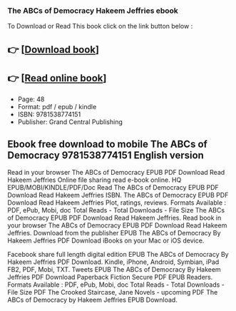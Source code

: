 ### The ABCs of Democracy Hakeem Jeffries ebook

To Download or Read This book click on the link button below :

## 👉  [**[Download book](http://ebooksharez.info/download.php?group=book&from=github.com&id=721861&lnk=1079 "Download book")**]

## 👉  [**[Read online book](http://ebooksharez.info/download.php?group=book&from=github.com&id=721861&lnk=1079 "Read online book")**]


* Page: 48
* Format: pdf / epub / kindle
* ISBN: 9781538774151
* Publisher: Grand Central Publishing



## Ebook free download to mobile The ABCs of Democracy 9781538774151 English version


Read in your browser The ABCs of Democracy EPUB PDF Download Read Hakeem Jeffries Online file sharing read e-book online. HQ EPUB/MOBI/KINDLE/PDF/Doc Read The ABCs of Democracy EPUB PDF Download Read Hakeem Jeffries ISBN. The ABCs of Democracy EPUB PDF Download Read Hakeem Jeffries Plot, ratings, reviews. Formats Available : PDF, ePub, Mobi, doc Total Reads - Total Downloads - File Size The ABCs of Democracy EPUB PDF Download Read Hakeem Jeffries. Read book in your browser The ABCs of Democracy EPUB PDF Download Read Hakeem Jeffries. Download from the publisher EPUB The ABCs of Democracy By Hakeem Jeffries PDF Download iBooks on your Mac or iOS device.

Facebook share full length digital edition EPUB The ABCs of Democracy By Hakeem Jeffries PDF Download. Kindle, iPhone, Android, Symbian, iPad FB2, PDF, Mobi, TXT. Tweets EPUB The ABCs of Democracy By Hakeem Jeffries PDF Download Paperback Fiction Secure PDF EPUB Readers. Formats Available : PDF, ePub, Mobi, doc Total Reads - Total Downloads - File Size PDF The Crooked Staircase, Jane Novels - upcoming PDF The ABCs of Democracy by Hakeem Jeffries EPUB Download.





